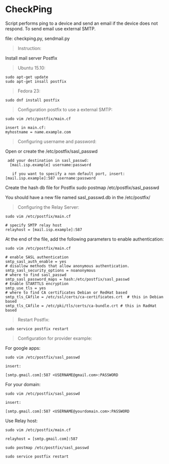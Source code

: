 # CheckPing
Script performs ping to a device and send an email if the device does not respond.
To send email use external SMTP.

file: checkping.py, sendmail.py

>Instruction:

Install mail server Postfix

>Ubuntu 15.10:

    sudo apt-get update
    sudo apt-get insall postfix

>Fedora 23:

    sudo dnf install postfix

>Configuration postfix to use a external SMTP:

    sudo vim /etc/postfix/main.cf

    insert in main.cf:
    myhostname = name.example.com
 
>Configuring username and password:

  Open or create the /etc/postfix/sasl_passwd 

     add your destination in sasl_passwd: 
      [mail.isp.example] username:password
   
       if you want to specify a non default port, insert: [mail.isp.example]:587 username:password

Create the hash db file for Postfix
   sudo postmap /etc/postfix/sasl_passwd
   
You should have a new file named sasl_passwd.db in the /etc/postfix/

>Configuring the Relay Server:

    sudo vim /etc/postfix/main.cf
    
    # specify SMTP relay host 
    relayhost = [mail.isp.example]:587
    
At the end of the file, add the following parameters to enable authentication:

    sudo vim /etc/postfix/main.cf
    
    # enable SASL authentication 
    smtp_sasl_auth_enable = yes
    # disallow methods that allow anonymous authentication. 
    smtp_sasl_security_options = noanonymous
    # where to find sasl_passwd
    smtp_sasl_password_maps = hash:/etc/postfix/sasl_passwd
    # Enable STARTTLS encryption 
    smtp_use_tls = yes
    # where to find CA certificates Debian or RedHat based
    smtp_tls_CAfile = /etc/ssl/certs/ca-certificates.crt  # this in Debian based
    smtp_tls_CAfile = /etc/pki/tls/certs/ca-bundle.crt # this in RadHat based
    
>Restart Postfix:

    sudo service postfix restart
    
>Configuration for provider example:

For google apps:

    sudo vim /etc/postfix/sasl_passwd
    
    insert:
    
    [smtp.gmail.com]:587 <USERNAME@gmail.com>:PASSWORD
    
For your domain:
  
    sudo vim /etc/postfix/sasl_passwd
    
    insert:
    
    [smtp.gmail.com]:587 <USERNAME@yourdomain.com>:PASSWORD
    
Use Relay host:
    
    sudo vim /etc/postfix/main.cf
    
    relayhost = [smtp.gmail.com]:587

    sudo postmap /etc/postfix/sasl_passwd
    
    sudo service postfix restart
    
    
